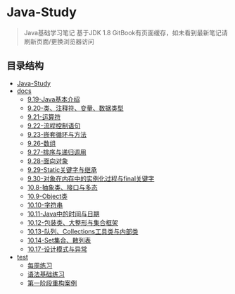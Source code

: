 # Java-Study

> Java基础学习笔记
> 基于JDK 1.8
> GitBook有页面缓存，如未看到最新笔记请刷新页面/更换浏览器访问

## 目录结构

* [Java-Study](README.md)
* [docs](docs/README.md)
  * [9.19-Java基本介绍](docs/9.19-Java基本介绍.md)
  * [9.20-类、注释符、变量、数据类型](docs/9.20-类、注释符、变量、数据类型.md)
  * [9.21-运算符](docs/9.21-运算符.md)
  * [9.22-流程控制语句](docs/9.22-流程控制语句.md)
  * [9.23-嵌套循环与方法](docs/9.23-嵌套循环与方法.md)
  * [9.26-数组](docs/9.26-数组.md)
  * [9.27-排序与递归调用](docs/9.27-排序与递归调用.md)
  * [9.28-面向对象](docs/9.28-面向对象.md)
  * [9.29-Static关键字与继承](docs/9.29-Static关键字与继承.md)
  * [9.30-对象在内存中的实例化过程与final关键字](docs/9.30-对象在内存中的实例化过程与final关键字.md)
  * [10.8-抽象类、接口与多态](docs/10.8-抽象类、接口与多态.md)
  * [10.9-Object类](docs/10.9-Object类.md)
  * [10.10-字符串](docs/10.10-字符串.md)
  * [10.11-Java中的时间与日期](docs/10.11-Java中的时间与日期.md)
  * [10.12-包装类、大整形与集合框架](docs/10.12-包装类、大整形与集合框架.md)
  * [10.13-队列、Collections工具类与内部类](docs/10.13-队列、Collections工具类与内部类.md)
  * [10.14-Set集合、散列表](docs/10.14-Set集合、散列表.md)
  * [10.17-设计模式与异常](docs/10.17-设计模式与异常.md)
* [test](test/README.md)
  * [每周练习](test/每周练习.md)
  * [语法基础练习](test/语法基础练习.md)
  * [第一阶段重构案例](test/第一阶段重构案例.md)


